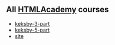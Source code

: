 ## All [HTMLAcademy](https://htmlacademy.ru/) courses

- [keksby-3-part](keksby-3-part)
- [keksby-5-part](keksby-5-part)
- [site](site)